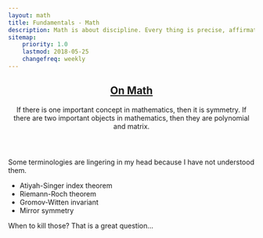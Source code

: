 ```yaml
---
layout: math
title: Fundamentals - Math
description: Math is about discipline. Every thing is precise, affirmative, and crystal pure.
sitemap:
    priority: 1.0
    lastmod: 2018-05-25
    changefreq: weekly
---
```

<header class="major">
    <h2>
        <a href="#">On Math</a>
    </h2>
    <p>
    If there is one important concept in mathematics, then it is symmetry.
    If there are two important objects in mathematics, then they are polynomial and matrix.
    </p>
</header>
<p>
    Some terminologies are lingering in my head because I have not understood them.
</p>
<ul class="alt">
    <li>Atiyah-Singer index theorem</li>
    <li>Riemann-Roch theorem</li>
    <li>Gromov-Witten invariant</li>
    <li>Mirror symmetry</li>
</ul>
<p>
    When to kill those?
    That is a great question...
</p>
